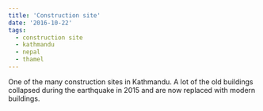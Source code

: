 ```yaml
---
title: 'Construction site'
date: '2016-10-22'
tags:
  - construction site
  - kathmandu
  - nepal
  - thamel
---
```


One of the many construction sites in Kathmandu. A lot of the old buildings collapsed during the
earthquake in 2015 and are now replaced with modern buildings.
